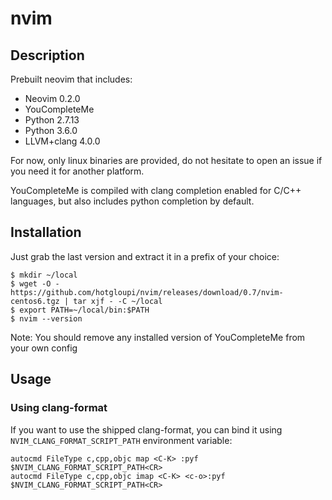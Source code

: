 # nvim

## Description

 Prebuilt neovim that includes:

 - Neovim 0.2.0
 - YouCompleteMe
 - Python 2.7.13
 - Python 3.6.0
 - LLVM+clang 4.0.0

 For now, only linux binaries are provided, do not hesitate to open an issue if
 you need it for another platform.

 YouCompleteMe is compiled with clang completion enabled for C/C++ languages,
 but also includes python completion by default.

## Installation

 Just grab the last version and extract it in a prefix of your choice:

    $ mkdir ~/local
    $ wget -O - https://github.com/hotgloupi/nvim/releases/download/0.7/nvim-centos6.tgz | tar xjf - -C ~/local
    $ export PATH=~/local/bin:$PATH
    $ nvim --version

 Note: You should remove any installed version of YouCompleteMe from your own
 config

## Usage

### Using clang-format

 If you want to use the shipped clang-format, you can bind it using
 `NVIM_CLANG_FORMAT_SCRIPT_PATH` environment variable:

    autocmd FileType c,cpp,objc map <C-K> :pyf $NVIM_CLANG_FORMAT_SCRIPT_PATH<CR>
    autocmd FileType c,cpp,objc imap <C-K> <c-o>:pyf $NVIM_CLANG_FORMAT_SCRIPT_PATH<CR>
